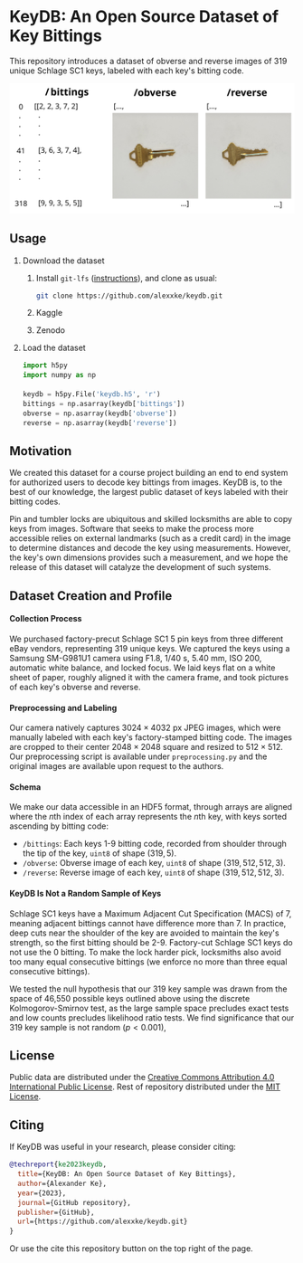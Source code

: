 # KeyDB: An Open Source Dataset of Key Bittings

This repository introduces a dataset of obverse and reverse images of 319 unique Schlage SC1 keys, labeled with each key's bitting code.

![schema](schema.svg)



## Usage

1. Download the dataset

   1. Install `git-lfs` ([instructions](https://github.com/git-lfs/git-lfs/wiki/Installation)), and clone as usual:

      ```bash
      git clone https://github.com/alexxke/keydb.git
      ```

   2. Kaggle

   3. Zenodo

2. Load the dataset

   ```python
   import h5py
   import numpy as np
   
   keydb = h5py.File('keydb.h5', 'r')
   bittings = np.asarray(keydb['bittings'])
   obverse = np.asarray(keydb['obverse'])
   reverse = np.asarray(keydb['reverse'])
   ```



## Motivation

We created this dataset for a course project building an end to end system for authorized users to decode key bittings from images. KeyDB is, to the best of our knowledge, the largest public dataset of keys labeled with their bitting codes.

Pin and tumbler locks are ubiquitous and skilled locksmiths are able to copy keys from images. Software that seeks to make the process more accessible relies on external landmarks (such as a credit card) in the image to determine distances and decode the key using measurements. However, the key's own dimensions provides such a measurement, and we hope the release of this dataset will catalyze the development of such systems.



## Dataset Creation and Profile

#### Collection Process

We purchased factory-precut Schlage SC1 5 pin keys from three different eBay vendors, representing 319 unique keys. We captured the keys using a Samsung SM-G981U1 camera using F1.8, 1/40 s, 5.40 mm, ISO 200, automatic white balance, and locked focus. We laid keys flat on a white sheet of paper, roughly aligned it with the camera frame, and took pictures of each key's obverse and reverse.

#### Preprocessing and Labeling

Our camera natively captures $3024 \times 4032$ px JPEG images, which were manually labeled with each key's factory-stamped bitting code. The images are cropped to their center $2048 \times 2048$ square and resized to $512 \times 512$. Our preprocessing script is available under `preprocessing.py` and the original images are available upon request to the authors.

#### Schema

We make our data accessible in an HDF5 format, through arrays are aligned where the $n$th index of each array represents the $n$th key, with keys sorted ascending by bitting code:

- `/bittings`: Each keys 1-9 bitting code, recorded from shoulder through the tip of the key, `uint8` of shape $(319, 5)$.
- `/obverse`: Obverse image of each key, `uint8` of shape $(319, 512, 512, 3)$.
- `/reverse`: Reverse image of each key, `uint8` of shape $(319, 512, 512, 3)$.

#### KeyDB Is Not a Random Sample of Keys

Schlage SC1 keys have a Maximum Adjacent Cut Specification (MACS) of 7, meaning adjacent bittings cannot have difference more than 7. In practice, deep cuts near the shoulder of the key are avoided to maintain the key's strength, so the first bitting should be 2-9. Factory-cut Schlage SC1 keys do not use the 0 bitting. To make the lock harder pick, locksmiths also avoid too many equal consecutive bittings (we enforce no more than three equal consecutive bittings).

We tested the null hypothesis that our 319 key sample was drawn from the space of 46,550 possible keys outlined above using the discrete Kolmogorov-Smirnov test, as the large sample space precludes exact tests and low counts precludes likelihood ratio tests. We find significance that our 319 key sample is not random ($p < 0.001$), 



## License

Public data are distributed under the [Creative Commons Attribution 4.0 International Public License](https://creativecommons.org/licenses/by/4.0/). Rest of repository distributed under the [MIT License](https://opensource.org/license/mit/).



## Citing

If KeyDB was useful in your research, please consider citing:

```bibtex
@techreport{ke2023keydb,
  title={KeyDB: An Open Source Dataset of Key Bittings},
  author={Alexander Ke},
  year={2023},
  journal={GitHub repository},
  publisher={GitHub},
  url={https://github.com/alexxke/keydb.git}
}
```

Or use the cite this repository button on the top right of the page.
